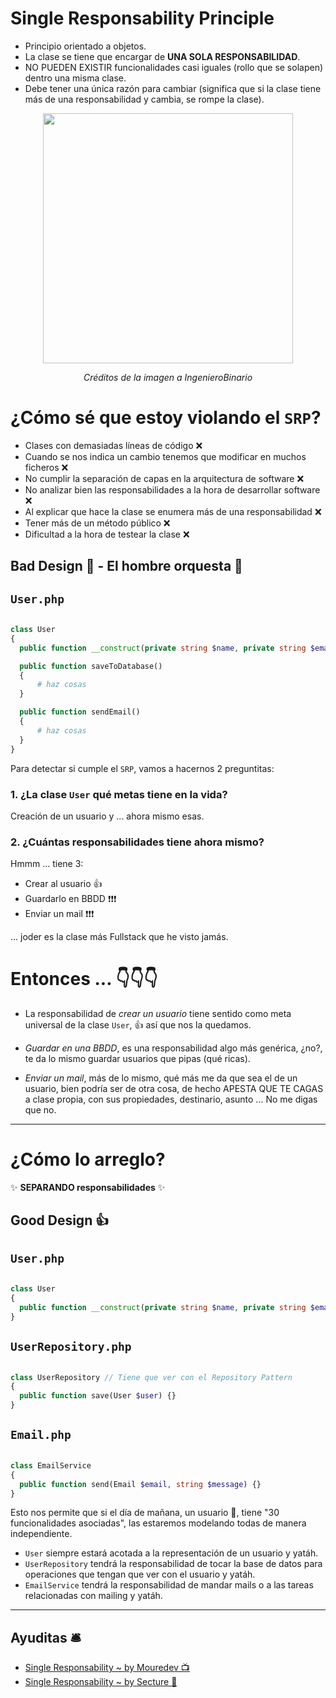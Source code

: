 

# Single Responsability Principle

- Principio orientado a objetos.
- La clase se tiene que encargar de __UNA SOLA RESPONSABILIDAD__.
- NO PUEDEN EXISTIR funcionalidades casi iguales (rollo que se solapen) dentro una misma clase.
- Debe tener una única razón para cambiar (significa que si la clase tiene más de una responsabilidad y cambia, se rompe la clase).

<p align=center>
  <img src="https://github.com/user-attachments/assets/3f3f0373-3c1d-4d2a-a242-d91abe291063" height="400" />
</p>

<p align=center>
  <em>Créditos de la imagen a IngenieroBinario</em>
</p>


# ¿Cómo sé que estoy violando el `SRP`? 

- Clases con demasiadas líneas de código ❌
- Cuando se nos indica un cambio tenemos que modificar en muchos ficheros ❌
- No cumplir la separación de capas en la arquitectura de software ❌
- No analizar bien las responsabilidades a la hora de desarrollar software ❌
- Al explicar que hace la clase se enumera más de una responsabilidad ❌
- Tener más de un método público ❌
- Dificultad a la hora de testear la clase ❌

## Bad Design 🤮 - El hombre orquesta 🎷

## `User.php`

```php

class User
{
  public function __construct(private string $name, private string $email) {}

  public function saveToDatabase()
  {
      # haz cosas
  }

  public function sendEmail()
  {
      # haz cosas
  }  
}
```

Para detectar si cumple el `SRP`, vamos a hacernos 2 preguntitas:

### 1. ¿La clase `User` qué metas tiene en la vida?

Creación de un usuario y ... ahora mismo esas.

### 2. ¿Cuántas responsabilidades tiene ahora mismo?
Hmmm ... tiene 3:
   - Crear al usuario 👍
   - Guardarlo en BBDD ❗❗❗
   - Enviar un mail ❗❗❗

... joder es la clase más Fullstack que he visto jamás.

# Entonces ... 👇👇👇

- La responsabilidad de _crear un usuario_ tiene sentido como meta universal de la clase `User`, 👍 así que nos la quedamos.

- _Guardar en una BBDD_, es una responsabilidad algo más genérica, ¿no?, te da lo mismo guardar usuarios que pipas (qué ricas).
  
- _Enviar un mail_, más de lo mismo, qué más me da que sea el de un usuario, bien podría ser de otra cosa, de hecho APESTA QUE TE CAGAS a clase propia, con sus propiedades, destinario, asunto ... No me digas que no.

---

# ¿Cómo lo arreglo? 

✨ __SEPARANDO responsabilidades__ ✨ 

## Good Design 👍

## `User.php`
```php

class User
{
  public function __construct(private string $name, private string $email) {}
}

```

## `UserRepository.php`
```php

class UserRepository // Tiene que ver con el Repository Pattern 
{
  public function save(User $user) {}
}

```

## `Email.php`
```php

class EmailService
{
  public function send(Email $email, string $message) {}
}

```

Esto nos permite que si el día de mañana, un usuario 👦, tiene "30 funcionalidades asociadas", las estaremos modelando todas de manera independiente.

- `User` siempre estará acotada a la representación de un usuario y yatáh.
- `UserRepository` tendrá la responsabilidad de tocar la base de datos para operaciones que tengan que ver con el usuario y yatáh.
- `EmailService` tendrá la responsabilidad de mandar mails o a las tareas relacionadas con mailing y yatáh.

---

## Ayuditas 🛎️

- [Single Responsability ~ by Mouredev 📺](https://www.youtube.com/watch?v=ASBC5drF-QU)
- [Single Responsability ~ by Secture 📰](https://secture.com/blog/principios-solid-single-responsibility/)
